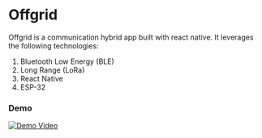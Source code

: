 # Offgrid

Offgrid is a communication hybrid app built with react native. It leverages the following technologies:

1. Bluetooth Low Energy (BLE)
1. Long Range (LoRa)
1. React Native
1. ESP-32

### Demo

[![Demo Video](https://img.youtube.com/vi/N-xgb2VrMKs/0.jpg)](https://youtu.be/N-xgb2VrMKs)

